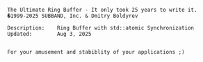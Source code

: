 
    The Ultimate Ring Buffer - It only took 25 years to write it.
    �1999-2025 SUBBAND, Inc. & Dmitry Boldyrev
    
    Description:    Ring Buffer with std::atomic Synchronization
    Updated:        Aug 3, 2025


    For your amusement and stabiblity of your applications ;)
